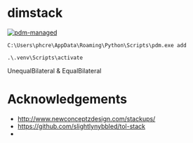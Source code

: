 # dimstack

[![pdm-managed](https://img.shields.io/badge/pdm-managed-blueviolet)](https://pdm.fming.dev)

`C:\Users\phcre\AppData\Roaming\Python\Scripts\pdm.exe add `

```
.\.venv\Scripts\activate
```

UnequalBilateral & EqualBilateral

# Acknowledgements

- http://www.newconceptzdesign.com/stackups/
- https://github.com/slightlynybbled/tol-stack
-
